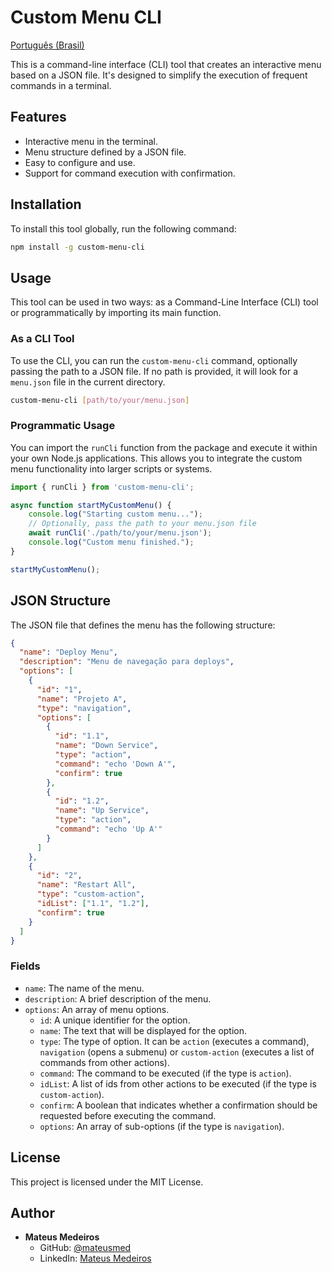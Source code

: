 # Custom Menu CLI

[Português (Brasil)](./README-pt.md)

This is a command-line interface (CLI) tool that creates an interactive menu based on a JSON file. It's designed to simplify the execution of frequent commands in a terminal.

## Features

- Interactive menu in the terminal.
- Menu structure defined by a JSON file.
- Easy to configure and use.
- Support for command execution with confirmation.

## Installation

To install this tool globally, run the following command:

```bash
npm install -g custom-menu-cli
```

## Usage

This tool can be used in two ways: as a Command-Line Interface (CLI) tool or programmatically by importing its main function.

### As a CLI Tool

To use the CLI, you can run the `custom-menu-cli` command, optionally passing the path to a JSON file. If no path is provided, it will look for a `menu.json` file in the current directory.

```bash
custom-menu-cli [path/to/your/menu.json]
```

### Programmatic Usage

You can import the `runCli` function from the package and execute it within your own Node.js applications. This allows you to integrate the custom menu functionality into larger scripts or systems.

```javascript
import { runCli } from 'custom-menu-cli';

async function startMyCustomMenu() {
    console.log("Starting custom menu...");
    // Optionally, pass the path to your menu.json file
    await runCli('./path/to/your/menu.json');
    console.log("Custom menu finished.");
}

startMyCustomMenu();
```

## JSON Structure

The JSON file that defines the menu has the following structure:

```json
{
  "name": "Deploy Menu",
  "description": "Menu de navegação para deploys",
  "options": [
    {
      "id": "1",
      "name": "Projeto A",
      "type": "navigation",
      "options": [
        {
          "id": "1.1",
          "name": "Down Service",
          "type": "action",
          "command": "echo 'Down A'",
          "confirm": true
        },
        {
          "id": "1.2",
          "name": "Up Service",
          "type": "action",
          "command": "echo 'Up A'"
        }
      ]
    },
    {
      "id": "2",
      "name": "Restart All",
      "type": "custom-action",
      "idList": ["1.1", "1.2"],
      "confirm": true
    }
  ]
}
```

### Fields

- `name`: The name of the menu.
- `description`: A brief description of the menu.
- `options`: An array of menu options.
    - `id`: A unique identifier for the option.
    - `name`: The text that will be displayed for the option.
    - `type`: The type of option. It can be `action` (executes a command), `navigation` (opens a submenu) or `custom-action` (executes a list of commands from other actions).
    - `command`: The command to be executed (if the type is `action`).
    - `idList`: A list of ids from other actions to be executed (if the type is `custom-action`).
    - `confirm`: A boolean that indicates whether a confirmation should be requested before executing the command.
    - `options`: An array of sub-options (if the type is `navigation`).

## License

This project is licensed under the MIT License.

## Author

- **Mateus Medeiros**
    - GitHub: [@mateusmed](https://github.com/mateusmed)
    - LinkedIn: [Mateus Medeiros](https://www.linkedin.com/in/mateus-med/)
